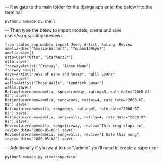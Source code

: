 

-- Navigate to the main folder for the django app enter the below into the terminal
```
python3 manage.py shell
```
-- Then type the below to import models, create and save users/songs/ratings/reviews
```
from tables_app.models import User, Artist, Rating, Review
amelia=User("Amelia-Earhart", "Youaom139&yu7")
amelia.save()
otto=User("Otto", "StarWarz2*")
otto.save()
freeway=Artist("Freeway", "Aimee Mann")
freeway.save()
days=Artist("Days of Wine and Roses", "Bill Evans")
days.save()
walls=Artist("These Walls", "Kendrick Lamar")
walls.save()
Rating(username=amelia, song=freeway, rating=3, rate_date="2000-07-02").save()
Rating(username=amelia, song=days, rating=4, rate_date="2000-07-02").save()
Rating(username=otto, song=days, rating=5, rate_date="2000-07-02").save()
Rating(username=amelia, song=walls, rating=4, rate_date="2000-07-02").save()
Review(username=otto, song=freeway, review="This song slaps :o", review_date="2000-06-08").save()
Review(username=amelia, song=walls, review="I hate this song", review_date="2000-06-08").save()
```
-- Additionally if you want to use "/admin" you'll need to create a superuser
```
python3 manage.py createsuperuser
```